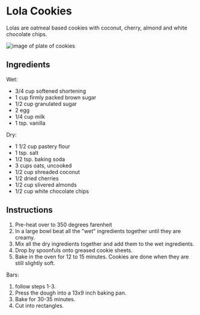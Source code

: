 Lola Cookies
============

Lolas are oatmeal based cookies with coconut, cherry, almond and white
chocolate chips.

![image of plate of cookies](http://i.imgur.com/UxaxEQum.jpg)

Ingredients
-----------

Wet:
* 3/4 cup softened shortening
* 1 cup firmly packed brown sugar
* 1/2 cup granulated sugar
* 2 egg
* 1/4 cup milk
* 1 tsp. vanilla

Dry:
* 1 1/2 cup pastery flour
* 1 tsp. salt
* 1/2 tsp. baking soda
* 3 cups oats, uncooked
* 1/2 cup shreaded coconut
* 1/2 dried cherries
* 1/2 cup slivered almonds
* 1/2 cup white chocolate chips


Instructions
------------
1. Pre-heat over to 350 degrees farenheit
2. In a large bowl beat all the "wet" ingredients together until they are creamy.
3. Mix all the dry ingredients together and add them to the wet ingredients.
4. Drop by spoonfuls onto greased cookie sheets.
5. Bake in the oven for 12 to 15 minutes. Cookies are done when they are still 
   slightly soft.

Bars:

1. follow steps 1-3.
2. Press the dough into a 13x9 inch baking pan.
3. Bake for 30-35 minutes.
4. Cut into rectangles.
